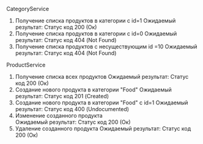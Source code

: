 CategoryService		
1. Получение списка продуктов в категории c id=1
Ожидаемый результат: Статус код 200 (Ок)
2. Получение списка продуктов в категории c id=0
Ожидаемый результат: Статус код 404 (Not Found)
3. Получение списка продуктов с несуществующим id =10
Ожидаемый результат: Статус код 404 (Not Found)

ProductService		
1. Получение списка всех продуктов
Ожидаемый результат: Статус код 200 (Ок)
2. Создание нового продукта в категории "Food"
Ожидаемый результат: Статус код 201 (Created)
3. Создание нового продукта в категории "Food" c id=1
Ожидаемый результат: 	Статус код 400 (Undocumented)
4. Изменение созданного продукта	
Ожидаемый результат: Статус код 200 (Ок)
5. Удаление созданного продукта	
Ожидаемый результат: Статус код 200 (Ок)
